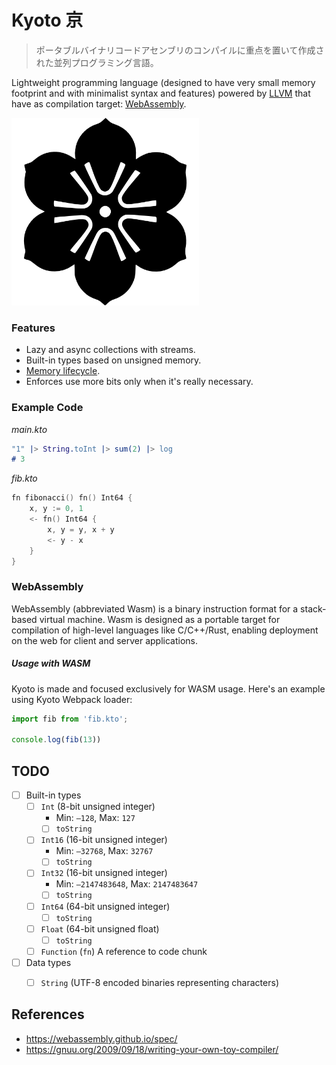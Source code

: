 # Kyoto 京

> ポータブルバイナリコードアセンブリのコンパイルに重点を置いて作成された並列プログラミング言語。

Lightweight programming language (designed to have very small memory footprint and with minimalist syntax and features) powered by [LLVM](https://en.wikipedia.org/wiki/LLVM) that have as compilation target: [WebAssembly](https://webassembly.org).

<img src="resources/logo.png" width="300" />

### Features

- Lazy and async collections with streams.
- Built-in types based on unsigned memory.
- [Memory lifecycle](#memory-usage).
- Enforces use more bits only when it's really necessary.

### Example Code

*main.kto*

```erl
"1" |> String.toInt |> sum(2) |> log
# 3
```

*fib.kto*

```go
fn fibonacci() fn() Int64 {
    x, y := 0, 1
    <- fn() Int64 {
        x, y = y, x + y
        <- y - x
    }
}
```

### WebAssembly

WebAssembly (abbreviated Wasm) is a binary instruction format for a stack-based virtual machine. Wasm is designed as a portable target for compilation of high-level languages like C/C++/Rust, enabling deployment on the web for client and server applications.

##### Usage with WASM

Kyoto is made and focused exclusively for WASM usage. Here's an example using Kyoto Webpack loader:

```jsx
import fib from 'fib.kto';

console.log(fib(13))
```

## TODO

- [ ] Built-in types
  - [ ] `Int` (8-bit unsigned integer)
    - Min: `–128`, Max: `127`
    - [ ] `toString`
  - [ ] `Int16` (16-bit unsigned integer)
    - Min: `–32768`, Max: `32767`
    - [ ] `toString`
  - [ ] `Int32` (16-bit unsigned integer)
    - Min: `–2147483648`, Max: `2147483647`
    - [ ] `toString`
  - [ ] `Int64` (64-bit unsigned integer)
    - [ ] `toString`
  - [ ] `Float` (64-bit unsigned float)
    - [ ] `toString`
  - [ ] `Function` (`fn`) A reference to code chunk
- [ ] Data types
  - [ ] `String` (UTF-8 encoded binaries representing characters)


## References

- https://webassembly.github.io/spec/
- https://gnuu.org/2009/09/18/writing-your-own-toy-compiler/
